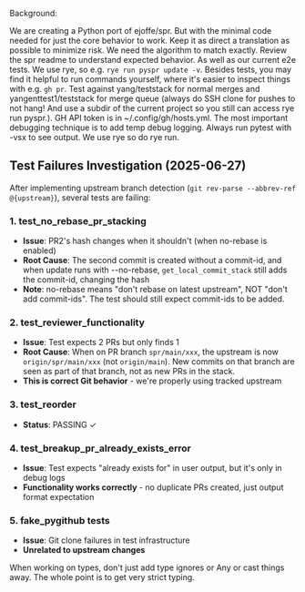 Background:

We are creating a Python port of ejoffe/spr.
But with the minimal code needed for just the core behavior to work.
Keep it as direct a translation as possible to minimize risk.
We need the algorithm to match exactly.
Review the spr readme to understand expected behavior. As well as our current e2e tests.
We use rye, so e.g. `rye run pyspr update -v`.
Besides tests, you may find it helpful to run commands yourself, where it's easier to inspect things with e.g. `gh pr`.
Test against yang/teststack for normal merges and yangenttest1/teststack for merge queue (always do SSH clone for pushes to not hang! And use a subdir of the current project so you still can access rye run pyspr.).
GH API token is in ~/.config/gh/hosts.yml.
The most important debugging technique is to add temp debug logging.
Always run pytest with -vsx to see output. We use rye so do rye run.

## Test Failures Investigation (2025-06-27)

After implementing upstream branch detection (`git rev-parse --abbrev-ref @{upstream}`), several tests are failing:

### 1. test_no_rebase_pr_stacking
- **Issue**: PR2's hash changes when it shouldn't (when no-rebase is enabled)
- **Root Cause**: The second commit is created without a commit-id, and when update runs with --no-rebase, `get_local_commit_stack` still adds the commit-id, changing the hash
- **Note**: no-rebase means "don't rebase on latest upstream", NOT "don't add commit-ids". The test should still expect commit-ids to be added.

### 2. test_reviewer_functionality  
- **Issue**: Test expects 2 PRs but only finds 1
- **Root Cause**: When on PR branch `spr/main/xxx`, the upstream is now `origin/spr/main/xxx` (not `origin/main`). New commits on that branch are seen as part of that branch, not as new PRs in the stack.
- **This is correct Git behavior** - we're properly using tracked upstream

### 3. test_reorder
- **Status**: PASSING ✓

### 4. test_breakup_pr_already_exists_error
- **Issue**: Test expects "already exists for" in user output, but it's only in debug logs
- **Functionality works correctly** - no duplicate PRs created, just output format expectation

### 5. fake_pygithub tests
- **Issue**: Git clone failures in test infrastructure
- **Unrelated to upstream changes**

When working on types, don't just add type ignores or Any or cast things away. The whole point is to get very strict typing.
